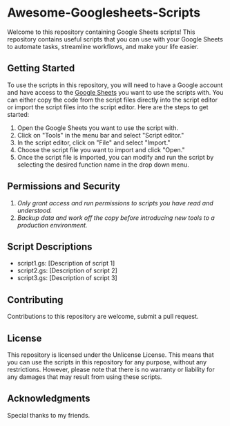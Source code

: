 # Awesome-Googlesheets-Scripts
Welcome to this repository containing Google Sheets scripts! This repository contains useful scripts that you can use with your Google Sheets to automate tasks, streamline workflows, and make your life easier.

## Getting Started
To use the scripts in this repository, you will need to have a Google account and have access to the [Google Sheets](https://www.google.com/sheets/about/) you want to use the scripts with. You can either copy the code from the script files directly into the script editor or import the script files into the script editor. Here are the steps to get started:

  1. Open the Google Sheets you want to use the script with.
  2. Click on "Tools" in the menu bar and select "Script editor."
  3. In the script editor, click on "File" and select "Import."
  4. Choose the script file you want to import and click "Open."
  5. Once the script file is imported, you can modify and run the script by selecting the desired function name in the drop down menu.

## Permissions and Security
  1. *Only grant access and run permissions to scripts you have read and understood.* 
  2. *Backup data and work off the copy before introducing new tools to a production environment.*

## Script Descriptions

  * script1.gs: [Description of script 1]
  * script2.gs: [Description of script 2]
  * script3.gs: [Description of script 3]

## Contributing
Contributions to this repository are welcome, submit a pull request. 

## License
This repository is licensed under the Unlicense License. This means that you can use the scripts in this repository for any purpose, without any restrictions. However, please note that there is no warranty or liability for any damages that may result from using these scripts.

## Acknowledgments
Special thanks to my friends.
